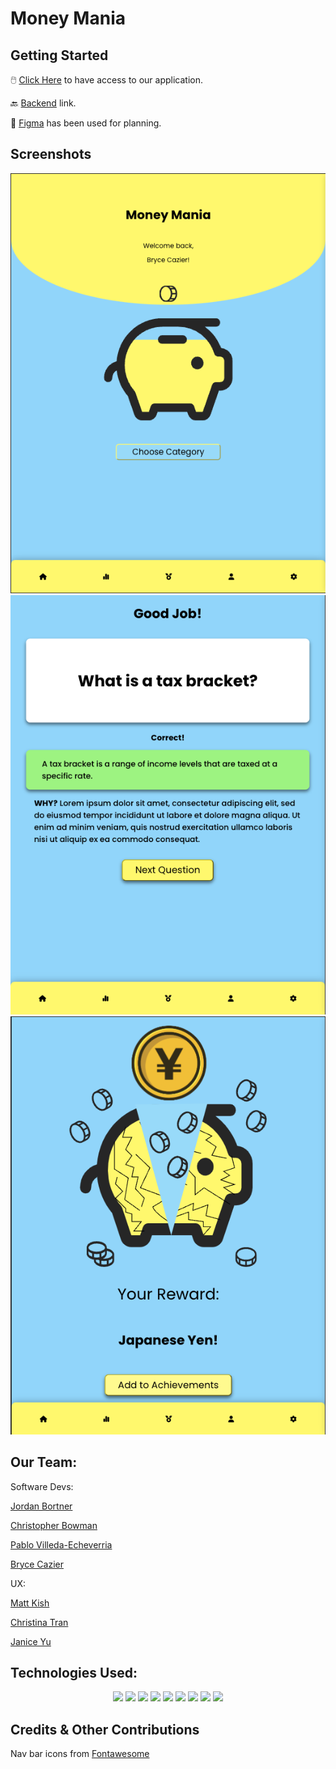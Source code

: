 # Money Mania


## Getting Started

🖱️ [Click Here](https://moneymania.netlify.app/home) to have access to our application.

🔙 [Backend](https://github.com/Cazier92/Budget-Garden-Backend) link.

📒 [Figma](https://www.figma.com/file/OTRsNezZPW1EEjIBHsHjco/Team-4---Money-Mania?t=08mFt6lutK9Lmhc6-0) has been used for planning.

## Screenshots

<img src='/public/homeScreenshot.png' alt='Photo of app home page'>
<img src='/public/correctScreenshot.png' alt='Photo of a correct answer'>
<img src='/public/rewardScreenshot.png' alt='Photo of trivia reward'>

## Our Team:

Software Devs:

[Jordan Bortner](https://github.com/jordbort)

[Christopher Bowman](https://github.com/cbowman422)

[Pablo Villeda-Echeverria](https://github.com/pablove123)

[Bryce Cazier](https://github.com/Cazier92)

UX:

[Matt Kish](https://www.linkedin.com/in/matt-kish96/)

[Christina Tran](https://www.linkedin.com/in/christina-trann/)

[Janice Yu](https://www.linkedin.com/in/janiceyuux/)

## Technologies Used:

<div align='center'>
  <a href='#'><img src='https://img.shields.io/badge/html5-%23E34F26.svg?style=for-the-badge&logo=html5&logoColor=white'></a>
  <a href='#'><img src='https://img.shields.io/badge/javascript-%23323330.svg?style=for-the-badge&logo=javascript&logoColor=%23F7DF1E'></a>
  <a href='#'><img src='https://img.shields.io/badge/css3-%231572B6.svg?style=for-the-badge&logo=css3&logoColor=white'></a>
  <a href='#'><img src='https://img.shields.io/badge/react-%2320232a.svg?style=for-the-badge&logo=react&logoColor=%2361DAFB'></a>
  <a href='#'><img src='https://img.shields.io/badge/node.js-6DA55F?style=for-the-badge&logo=node.js&logoColor=white'></a>
  <a href='#'><img src='https://img.shields.io/badge/express.js-%23404d59.svg?style=for-the-badge&logo=express&logoColor=%2361DAFB'></a>
  <a href='#'><img src='https://img.shields.io/badge/MongoDB-%234ea94b.svg?style=for-the-badge&logo=mongodb&logoColor=white'></a>
  <a href='#'><img src='https://img.shields.io/badge/Postman-FF6C37?style=for-the-badge&logo=postman&logoColor=white)'></a>
  <a href='#'><img src='https://img.shields.io/badge/Visual%20Studio%20Code-0078d7.svg?style=for-the-badge&logo=visual-studio-code&logoColor=white'></a>
</div>

## Credits & Other Contributions

Nav bar icons from [Fontawesome](https://fontawesome.com/)